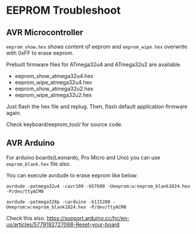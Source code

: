 EEPROM Troubleshoot
===================

AVR Microcontroller
-------------------
`eeprom_show.hex` shows content of eeprom and `eeprom_wipe.hex` overwrite with 0xFF to erase eeprom.

Prebuilt firmware files for ATmega32u4 and ATmega32u2 are available.

- eeprom_show_atmega32u4.hex
- eeprom_wipe_atmega32u4.hex
- eeprom_show_atmega32u2.hex
- eeprom_wipe_atmega32u2.hex

Just flash the hex file and replug. Then, flash default application firmware again.

Check keyboard/eeprom_tool/ for source code.


AVR Arduino
-----------
For arduino boards(Leonardo, Pro Micro and Uno) you can use `eeprom_blank.hex` file also.

You can execute avrdude to erase eeprom like below:

    avrdude -patmega32u4 -cavr109 -b57600 -Ueeprom:w:eeprom_blank1024.hex -P/dev/ttyACM0

    avrdude -patmega328p -carduino -b115200 -Ueeprom:w:eeprom_blank1024.hex -P/dev/ttyACM0

Check this also. https://support.arduino.cc/hc/en-us/articles/5779192727068-Reset-your-board
